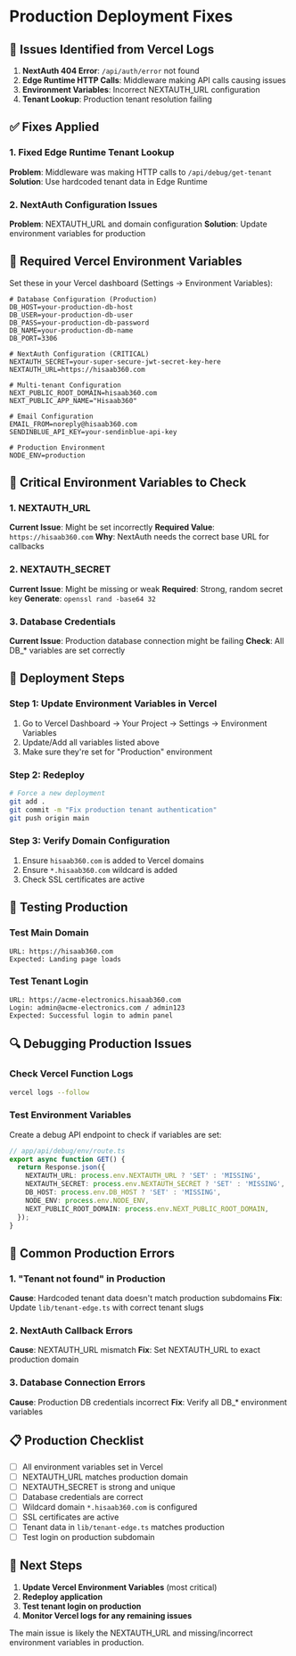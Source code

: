 # Production Deployment Fixes

## 🚨 Issues Identified from Vercel Logs

1. **NextAuth 404 Error**: `/api/auth/error` not found
2. **Edge Runtime HTTP Calls**: Middleware making API calls causing issues
3. **Environment Variables**: Incorrect NEXTAUTH_URL configuration
4. **Tenant Lookup**: Production tenant resolution failing

## ✅ Fixes Applied

### 1. Fixed Edge Runtime Tenant Lookup
**Problem**: Middleware was making HTTP calls to `/api/debug/get-tenant`
**Solution**: Use hardcoded tenant data in Edge Runtime

### 2. NextAuth Configuration Issues
**Problem**: NEXTAUTH_URL and domain configuration
**Solution**: Update environment variables for production

## 🔧 Required Vercel Environment Variables

Set these in your Vercel dashboard (Settings → Environment Variables):

```env
# Database Configuration (Production)
DB_HOST=your-production-db-host
DB_USER=your-production-db-user
DB_PASS=your-production-db-password
DB_NAME=your-production-db-name
DB_PORT=3306

# NextAuth Configuration (CRITICAL)
NEXTAUTH_SECRET=your-super-secure-jwt-secret-key-here
NEXTAUTH_URL=https://hisaab360.com

# Multi-tenant Configuration
NEXT_PUBLIC_ROOT_DOMAIN=hisaab360.com
NEXT_PUBLIC_APP_NAME="Hisaab360"

# Email Configuration
EMAIL_FROM=noreply@hisaab360.com
SENDINBLUE_API_KEY=your-sendinblue-api-key

# Production Environment
NODE_ENV=production
```

## 🎯 Critical Environment Variables to Check

### 1. NEXTAUTH_URL
**Current Issue**: Might be set incorrectly
**Required Value**: `https://hisaab360.com`
**Why**: NextAuth needs the correct base URL for callbacks

### 2. NEXTAUTH_SECRET
**Current Issue**: Might be missing or weak
**Required**: Strong, random secret key
**Generate**: `openssl rand -base64 32`

### 3. Database Credentials
**Current Issue**: Production database connection might be failing
**Check**: All DB_* variables are set correctly

## 🚀 Deployment Steps

### Step 1: Update Environment Variables in Vercel
1. Go to Vercel Dashboard → Your Project → Settings → Environment Variables
2. Update/Add all variables listed above
3. Make sure they're set for "Production" environment

### Step 2: Redeploy
```bash
# Force a new deployment
git add .
git commit -m "Fix production tenant authentication"
git push origin main
```

### Step 3: Verify Domain Configuration
1. Ensure `hisaab360.com` is added to Vercel domains
2. Ensure `*.hisaab360.com` wildcard is added
3. Check SSL certificates are active

## 🧪 Testing Production

### Test Main Domain
```
URL: https://hisaab360.com
Expected: Landing page loads
```

### Test Tenant Login
```
URL: https://acme-electronics.hisaab360.com
Login: admin@acme-electronics.com / admin123
Expected: Successful login to admin panel
```

## 🔍 Debugging Production Issues

### Check Vercel Function Logs
```bash
vercel logs --follow
```

### Test Environment Variables
Create a debug API endpoint to check if variables are set:

```typescript
// app/api/debug/env/route.ts
export async function GET() {
  return Response.json({
    NEXTAUTH_URL: process.env.NEXTAUTH_URL ? 'SET' : 'MISSING',
    NEXTAUTH_SECRET: process.env.NEXTAUTH_SECRET ? 'SET' : 'MISSING',
    DB_HOST: process.env.DB_HOST ? 'SET' : 'MISSING',
    NODE_ENV: process.env.NODE_ENV,
    NEXT_PUBLIC_ROOT_DOMAIN: process.env.NEXT_PUBLIC_ROOT_DOMAIN,
  });
}
```

## 🚨 Common Production Errors

### 1. "Tenant not found" in Production
**Cause**: Hardcoded tenant data doesn't match production subdomains
**Fix**: Update `lib/tenant-edge.ts` with correct tenant slugs

### 2. NextAuth Callback Errors
**Cause**: NEXTAUTH_URL mismatch
**Fix**: Set NEXTAUTH_URL to exact production domain

### 3. Database Connection Errors
**Cause**: Production DB credentials incorrect
**Fix**: Verify all DB_* environment variables

## 📋 Production Checklist

- [ ] All environment variables set in Vercel
- [ ] NEXTAUTH_URL matches production domain
- [ ] NEXTAUTH_SECRET is strong and unique
- [ ] Database credentials are correct
- [ ] Wildcard domain `*.hisaab360.com` is configured
- [ ] SSL certificates are active
- [ ] Tenant data in `lib/tenant-edge.ts` matches production
- [ ] Test login on production subdomain

## 🎯 Next Steps

1. **Update Vercel Environment Variables** (most critical)
2. **Redeploy application**
3. **Test tenant login on production**
4. **Monitor Vercel logs for any remaining issues**

The main issue is likely the NEXTAUTH_URL and missing/incorrect environment variables in production.
